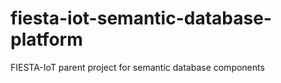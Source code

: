 # fiesta-iot-semantic-database-platform
FIESTA-IoT parent project for semantic database components 
